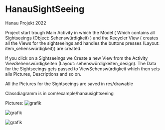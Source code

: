 # HanauSightSeeing
Hanau Projekt 2022

Project start trough Main Activity in which the Model ( Which contains all Sightseeings (Object: Sehenswürdigkeit) ) 
and the Recycler View ( creates all the Views for the sightseeings and handles the buttons presses (Layout: item_sehenswürdigkeit)) are created.

If you click on a Sightseeings we Create a new View from the Activity ViewSehenswürdigkeiten (Layout: sehenswürdigkeiten_design).
The Data for the Sightseeings gets passed to ViewSehenswürdigkeit which then sets alls Pictures, Descriptions and so on.

All the Pictures for the Sightseeings are saved in res/drawable

Classdiagramm is in com/example/hanausightseeing

Pictures:
![grafik](https://user-images.githubusercontent.com/99393791/170226034-2082c8ce-787b-4c82-95a7-f40cbe203069.png)

![grafik](https://user-images.githubusercontent.com/99393791/170226190-1af85f94-7f69-4e30-9124-55309be5aba8.png)

![grafik](https://user-images.githubusercontent.com/99393791/170226281-c268d075-2065-46eb-9ad3-95ea8c89a0a8.png)
